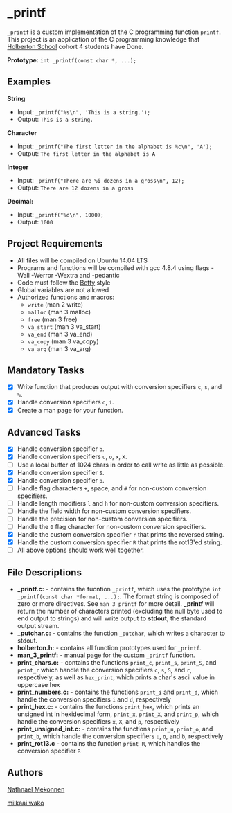 # \_printf

`_printf` is a custom implementation of the C programming function `printf`. This project is an application of the C programming knowledge that [Holberton School](https://www.holbertonschool.com/) cohort 4 students have Done.

**Prototype:** `int _printf(const char *, ...);`

## Examples

**String**

- Input: `_printf("%s\n", 'This is a string.');`
- Output: `This is a string.`

**Character**

- Input: `_printf("The first letter in the alphabet is %c\n", 'A');`
- Output: `The first letter in the alphabet is A`

**Integer**

- Input: `_printf("There are %i dozens in a gross\n", 12);`
- Output: `There are 12 dozens in a gross`

**Decimal:**

- Input: `_printf("%d\n", 1000);`
- Output: `1000`

## Project Requirements

- All files will be compiled on Ubuntu 14.04 LTS
- Programs and functions will be compiled with gcc 4.8.4 using flags -Wall -Werror -Wextra and -pedantic
- Code must follow the [Betty](https://github.com/holbertonschool/Betty/wiki) style
- Global variables are not allowed
- Authorized functions and macros:
  - `write` (man 2 write)
  - `malloc` (man 3 malloc)
  - `free` (man 3 free)
  - `va_start` (man 3 va_start)
  - `va_end` (man 3 va_end)
  - `va_copy` (man 3 va_copy)
  - `va_arg` (man 3 va_arg)

## Mandatory Tasks

- [x] Write function that produces output with conversion specifiers `c`, `s`, and `%`.
- [x] Handle conversion specifiers `d`, `i`.
- [x] Create a man page for your function.

## Advanced Tasks

- [x] Handle conversion specifier `b`.
- [x] Handle conversion specifiers `u`, `o`, `x`, `X`.
- [ ] Use a local buffer of 1024 chars in order to call write as little as possible.
- [x] Handle conversion specifier `S`.
- [x] Handle conversion specifier `p`.
- [ ] Handle flag characters `+`, space, and `#` for non-custom conversion specifiers.
- [ ] Handle length modifiers `l` and `h` for non-custom conversion specifiers.
- [ ] Handle the field width for non-custom conversion specifiers.
- [ ] Handle the precision for non-custom conversion specifiers.
- [ ] Handle the `0` flag character for non-custom conversion specifiers.
- [x] Handle the custom conversion specifier `r` that prints the reversed string.
- [x] Handle the custom conversion specifier `R` that prints the rot13'ed string.
- [ ] All above options should work well together.

## File Descriptions

- **\_printf.c:** - contains the fucntion `_printf`, which uses the prototype `int _printf(const char *format, ...);`. The format string is composed of zero or more directives. See `man 3 printf` for more detail. **\_printf** will return the number of characters printed (excluding the null byte used to end output to strings) and will write output to **stdout**, the standard output stream.
- **\_putchar.c:** - contains the function `_putchar`, which writes a character to stdout.
- **holberton.h:** - contains all function prototypes used for `_printf`.
- **man_3_printf:** - manual page for the custom `_printf` function.
- **print_chars.c:** - contains the functions `print_c`, `print_s`, `print_S`, and `print_r` which handle the conversion specifiers `c`, `s`, `S`, and `r`, respectively, as well as `hex_print`, which prints a char's ascii value in uppercase hex
- **print_numbers.c:** - contains the functions `print_i` and `print_d`, which handle the conversion specifiers `i` and `d`, respectively
- **print_hex.c:** - contains the functions `print_hex`, which prints an unsigned int in hexidecimal form, `print_x`, `print_X`, and `print_p`, which handle the conversion specifiers `x`, `X`, and `p`, respectively
- **print_unsigned_int.c:** - contains the functions `print_u`, `print_o`, and `print_b`, which handle the conversion specifiers `u`, `o`, and `b`, respectively
- **print_rot13.c** - contains the function `print_R`, which handles the conversion specifier `R`

## Authors

[Nathnael Mekonnen](https://github.com/NathnaelMekonnen)

[milkaai wako](https://github.com/milkaaiwako)
